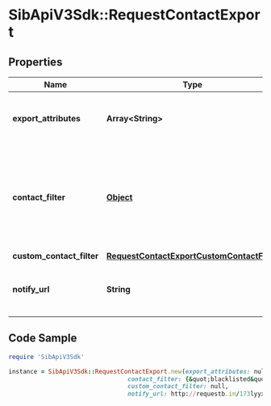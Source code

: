 # SibApiV3Sdk::RequestContactExport

## Properties

Name | Type | Description | Notes
------------ | ------------- | ------------- | -------------
**export_attributes** | **Array&lt;String&gt;** | List of all the attributes that you want to export. These attributes must be present in your contact database. For example, [&#39;fname&#39;, &#39;lname&#39;, &#39;email&#39;]. | [optional] 
**contact_filter** | [**Object**](.md) | This attribute has been deprecated and will be removed by January 1st, 2021. Only one of the two filter options (contactFilter or customContactFilter) can be passed in the request. Set the filter for the contacts to be exported. For example, {\&quot;blacklisted\&quot;:true} will export all the blacklisted contacts.  | [optional] 
**custom_contact_filter** | [**RequestContactExportCustomContactFilter**](RequestContactExportCustomContactFilter.md) |  | [optional] 
**notify_url** | **String** | Webhook that will be called once the export process is finished. For reference, https://help.sendinblue.com/hc/en-us/articles/360007666479 | [optional] 

## Code Sample

```ruby
require 'SibApiV3Sdk'

instance = SibApiV3Sdk::RequestContactExport.new(export_attributes: null,
                                 contact_filter: {&quot;blacklisted&quot;:true,&quot;listid.id&quot;:32},
                                 custom_contact_filter: null,
                                 notify_url: http://requestb.in/173lyyx1)
```


